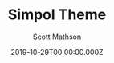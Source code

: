 ---
title: Simpol Theme
github: 'https://github.com/scottmathson/simpol-theme'
demo: 'https://simpol.scottmathson.com/'
author: Scott Mathson
ssg:
  - Jekyll
date: 2019-10-29T00:00:00.000Z
github_branch: master
description: >-
  Simpol Theme is a clean, minimal website theme all about the writing, the
  content. Currently available for Jekyll. Perfect for blogging.
stale: true
---